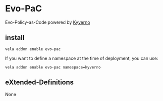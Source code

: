 # Evo-PaC

Evo-Policy-as-Code powered by [Kyverno](https://kyverno.io/)

## install

```shell
vela addon enable evo-pac
```

If you want to define a namespace at the time of deployment, you can use:

```shell
vela addon enable evo-pac namespace=kyverno
```

## eXtended-Definitions

None